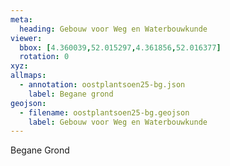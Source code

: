 ```yaml
---
meta:
  heading: Gebouw voor Weg en Waterbouwkunde
viewer:
  bbox: [4.360039,52.015297,4.361856,52.016377]
  rotation: 0
xyz:
allmaps:
  - annotation: oostplantsoen25-bg.json
    label: Begane grond
geojson:
  - filename: oostplantsoen25-bg.geojson
    label: Gebouw voor Weg en Waterbouwkunde
---
```

Begane Grond
